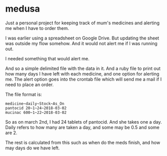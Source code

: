 # medusa

Just a personal project for keeping track of mum's medicines and alerting me when I have to order them.

I was earlier using a spreadsheet on Google Drive. But updating the sheet was outside my flow somehow. And it would not alert me if I was running out.

I needed something that would alert me.

And so a simple delimited file with the data in it.
And a ruby file to print out how many days I have left with each medicine, and one option for alerting me.
The alert option goes into the crontab file which will send me a mail if I need to place an order.

The file format is:

    medicine~daily~Stock~As_On
    pantocid 20~1~24~2018-03-02
    mucinac 600~1~22~2018-03-02

So as on march 2nd, I had 24 tablets of pantocid. And she takes one a day. Daily refers to how many are taken a day, and some may be 0.5 and some are 2.

The rest is calculated from this such as when do the meds finish, and how may days do we have left.


